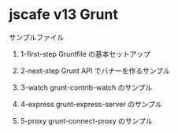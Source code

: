 
# jscafe v13 Grunt

サンプルファイル


1. 1-first-step
Gruntfile の基本セットアップ

2. 2-next-step
Grunt API でバナーを作るサンプル

3. 3-watch
grunt-contrib-watch のサンプル

4. 4-express
grunt-express-server のサンプル

5. 5-proxy
grunt-connect-proxy のサンプル